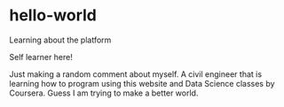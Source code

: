 # hello-world
Learning about the platform

Self learner here!

Just making a random comment about myself. A civil engineer that is learning how to program using this website and Data Science classes by Coursera. Guess I am trying to make a better world.
